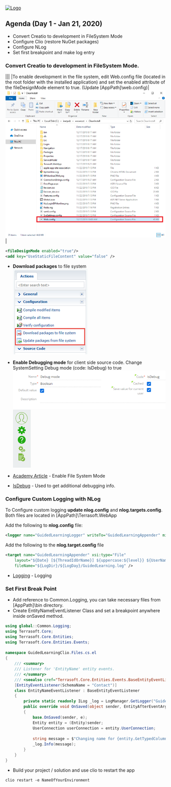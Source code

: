 [![Logo](https://www.creatio.com/sites/default/files/2019-10/creatio-main-logo.svg)](https://github.com/sindresorhus/awesome#readme)
## Agenda (Day 1 - Jan 21, 2020)
- Convert Creatio to development in FileSystem Mode
- Configure Clio (restore NuGet packages)
- Configure NLog
- Set first breakpoint and make log entry

### Convert Creatio to development in **FileSystem Mode**. 
|||
|To enable development in the file system, edit Web.config file (located in the root folder with the installed application) and set the enabled attribute of the fileDesignMode element to true. (Update [AppPath]\web.config)|![Web.config](../Img/LocateWebConfig.png)|

```xml
<fileDesignMode enabled="true"/>
<add key="UseStaticFileContent" value="false" />
```


- **Download packages** to file system <br/>
![Download Packages To FileSystem](../Img/confguration_buttons.png)

- **Enable Debugging mode** for client side source code. Change SystemSetting Debug mode (code: IsDebug) to true<br/>
![EnableDebug](../Img/EnableDebug.png)
![IsDebug](../Img/IsDebug.png)
- [Academy Article](https://academy.creatio.com/documents/technic-sdk/7-15/introduction-9) - Enable File System Mode
- [IsDebug](https://academy.creatio.com/documents/technic-sdk/7-15/isdebug-mode) - Used to get additional debugging info.

### Configure Custom Logging with NLog
To Configure custom logging **update nlog.config** and **nlog.targets.config**. Both files are located in [AppPath]\Terrasoft.WebApp

Add the following to **nlog.config** file:
```xml
<logger name="GuidedLearningLogger" writeTo="GuidedLearningAppender" minlevel="Info" final="true" />
```

Add the following to the **nlog.target.config** file
```xml
<target name="GuidedLearningAppender" xsi:type="File"
	layout="${Date} [${ThreadIdOrName}] ${uppercase:${level}} ${UserName} ${MethodName} - ${Message}"
	fileName="${LogDir}/${LogDay}/GuidedLearning.log" />
```
- [Logging](https://academy.creatio.com/documents/technic-sdk/7-15/logging-creatio-nlog) - Logging

### Set First Break Point
- Add reference to Common.Logging, you can take necessary files from [AppPath]\bin directory.
- Create EntityNameEventListener Class and set a breakpoint anywhere inside onSaved method.
```C#
using global::Common.Logging;
using Terrasoft.Core;
using Terrasoft.Core.Entities;
using Terrasoft.Core.Entities.Events;

namespace GuidedLearningClio.Files.cs.el
{
    /// <summary>
    /// Listener for 'EntityName' entity events.
    /// </summary>
    /// <seealso cref="Terrasoft.Core.Entities.Events.BaseEntityEventListener" />
    [EntityEventListener(SchemaName = "Contact")]
    class EntityNameEventListener : BaseEntityEventListener
    {
        private static readonly ILog _log = LogManager.GetLogger("GuidedLearningLogger");
        public override void OnSaved(object sender, EntityAfterEventArgs e)
        {
            base.OnSaved(sender, e);
            Entity entity = (Entity)sender;
            UserConnection userConnection = entity.UserConnection;
            
            string message = $"Changing name for {entity.GetTypedColumnValue<string>("Name")}";
            _log.Info(message);
        }
    }
}
```
- Build your project / solution and use clio to restart the app
```text
clio restart -e NameOfYourEnvironment
```